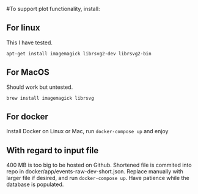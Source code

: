 #To support plot functionality, install:

## For linux

This I have tested.

`apt-get install imagemagick librsvg2-dev librsvg2-bin`

## For MacOS

Should work but untested.

`brew install imagemagick librsvg`

## For docker

Install Docker on Linux or Mac, run `docker-compose up` and enjoy

## With regard to input file

400 MB is too big to be hosted on Github. Shortened file is commited into repo in docker/app/events-raw-dev-short.json. Replace manually with larger file if desired, and run `docker-compose up`. Have patience while the database is populated.
